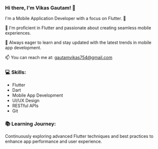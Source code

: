 ### Hi there, I'm Vikas Gautam! 👋

I'm a Mobile Application Developer with a focus on Flutter. 📱

🚀 I'm proficient in Flutter and passionate about creating seamless mobile experiences.

🌱 Always eager to learn and stay updated with the latest trends in mobile app development.

📫 You can reach me at: gautamvikas754@gmail.com

### 💻 Skills:
- Flutter
- Dart
- Mobile App Development
- UI/UX Design
- RESTful APIs
- Git

### 📚 Learning Journey:
Continuously exploring advanced Flutter techniques and best practices to enhance app performance and user experience.
<!---
Vikas-Gautam-21/Vikas-Gautam-21 is a ✨ special ✨ repository because its `README.md` (this file) appears on your GitHub profile.
You can click the Preview link to take a look at your changes.
--->
